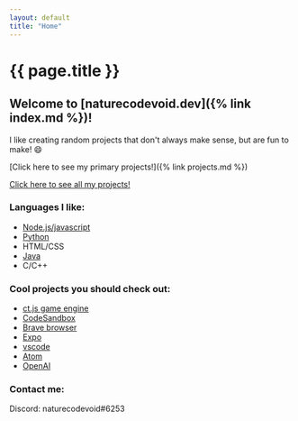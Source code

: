 ```yaml
---
layout: default
title: "Home"
---
```


# {{ page.title }}

## Welcome to [naturecodevoid.dev]({% link index.md %})!

I like creating random projects that don't always make sense, but are fun to make! 😄

[Click here to see my primary projects!]({% link projects.md %})

[Click here to see all my projects!](https://github.com/naturecodevoid?tab=repositories)

### Languages I like:

-   [Node.js/javascript](https://nodejs.org/)
-   [Python](https://www.python.org/)
-   HTML/CSS
-   [Java](https://www.oracle.com/java/)
-   C/C++

### Cool projects you should check out:

-   [ct.js game engine](https://ctjs.rocks/)
-   [CodeSandbox](https://codesandbox.io/)
-   [Brave browser](https://brave.com/)
-   [Expo](https://expo.io/)
-   [vscode](https://code.visualstudio.com)
-   [Atom](https://atom.io/)
-   [OpenAI](https://openai.com/)

### Contact me:

Discord: naturecodevoid#6253
